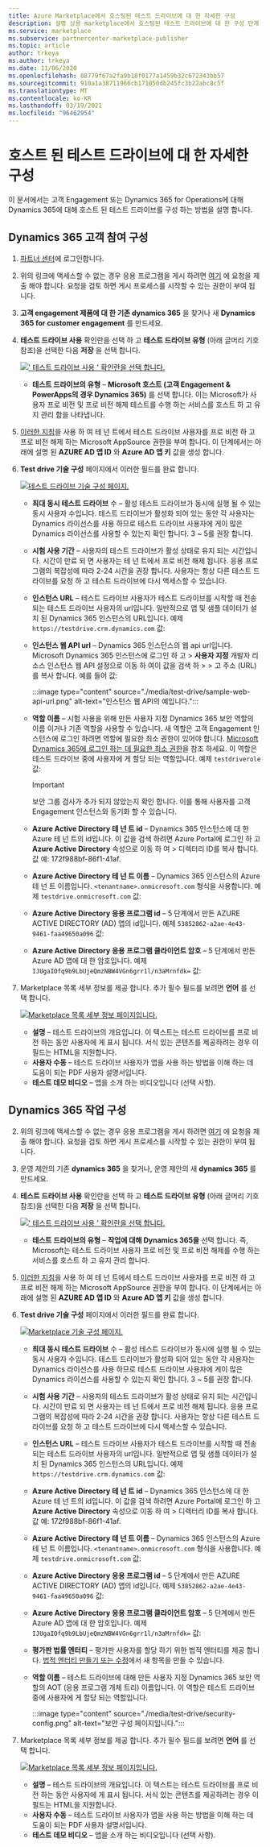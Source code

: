 ```yaml
---
title: Azure Marketplace에서 호스팅된 테스트 드라이브에 대 한 자세한 구성
description: 설명 상용 marketplace에서 호스팅된 테스트 드라이브에 대 한 구성 단계
ms.service: marketplace
ms.subservice: partnercenter-marketplace-publisher
ms.topic: article
author: trkeya
ms.author: trkeya
ms.date: 11/06/2020
ms.openlocfilehash: 88779f67a2fa9b18f0177a1459b32c672343bb57
ms.sourcegitcommit: 910a1a38711966cb171050db245fc3b22abc8c5f
ms.translationtype: MT
ms.contentlocale: ko-KR
ms.lasthandoff: 03/19/2021
ms.locfileid: "96462954"
---
```

# <a name="detailed-configuration-for-hosted-test-drives"></a>호스트 된 테스트 드라이브에 대 한 자세한 구성

이 문서에서는 고객 Engagement 또는 Dynamics 365 for Operations에 대해 Dynamics 365에 대해 호스트 된 테스트 드라이브를 구성 하는 방법을 설명 합니다.

## <a name="configure-for-dynamics-365-customer-engagement"></a>Dynamics 365 고객 참여 구성

1. [파트너 센터](https://partner.microsoft.com/)에 로그인합니다.
2. 위의 링크에 액세스할 수 없는 경우 응용 프로그램을 게시 하려면 [여기](https://appsource.microsoft.com/partners/list-an-app) 에 요청을 제출 해야 합니다. 요청을 검토 하면 게시 프로세스를 시작할 수 있는 권한이 부여 됩니다.
3. **고객 engagement 제품에 대 한 기존 dynamics 365** 을 찾거나 새 **Dynamics 365 for customer engagement** 를 만드세요.
4. **테스트 드라이브 사용** 확인란을 선택 하 고 **테스트 드라이브 유형** (아래 글머리 기호 참조)을 선택한 다음 **저장** 을 선택 합니다.

    [![' 테스트 드라이브 사용 ' 확인란을 선택 합니다.](media/test-drive/enable-test-drive-check-box.png)](media/test-drive/enable-test-drive-check-box.png#lightbox)

    - **테스트 드라이브의 유형** – **Microsoft 호스트 (고객 Engagement & PowerApps의 경우 Dynamics 365)** 를 선택 합니다. 이는 Microsoft가 사용자 프로 비전 및 프로 비전 해제 테스트를 수행 하는 서비스를 호스트 하 고 유지 관리 함을 나타냅니다.

5. [이러한 지침](./test-drive-azure-subscription-setup.md)을 사용 하 여 테 넌 트에서 테스트 드라이브 사용자를 프로 비전 하 고 프로 비전 해제 하는 Microsoft AppSource 권한을 부여 합니다. 이 단계에서는 아래에 설명 된 **AZURE AD 앱 ID** 와 **Azure AD 앱 키** 값을 생성 합니다.
6. **Test drive 기술 구성** 페이지에서 이러한 필드를 완료 합니다.

    [![테스트 드라이브 기술 구성 페이지.](media/test-drive/technical-config-details.png)](media/test-drive/technical-config-details.png#lightbox)

    - **최대 동시 테스트 드라이브** 수 – 활성 테스트 드라이브가 동시에 실행 될 수 있는 동시 사용자 수입니다. 테스트 드라이브가 활성화 되어 있는 동안 각 사용자는 Dynamics 라이선스를 사용 하므로 테스트 드라이브 사용자에 게이 많은 Dynamics 라이선스를 사용할 수 있는지 확인 합니다. 3 ~ 5를 권장 합니다.
    - **시험 사용 기간** – 사용자의 테스트 드라이브가 활성 상태로 유지 되는 시간입니다. 시간이 만료 되 면 사용자는 테 넌 트에서 프로 비전 해제 됩니다. 응용 프로그램의 복잡성에 따라 2-24 시간을 권장 합니다. 사용자는 항상 다른 테스트 드라이브를 요청 하 고 테스트 드라이브에 다시 액세스할 수 있습니다.
    - **인스턴스 URL** – 테스트 드라이브 사용자가 테스트 드라이브를 시작할 때 전송 되는 테스트 드라이브 사용자의 url입니다. 일반적으로 앱 및 샘플 데이터가 설치 된 Dynamics 365 인스턴스의 URL입니다. 예제 `https://testdrive.crm.dynamics.com` 값:
    - **인스턴스 웹 API url** – Dynamics 365 인스턴스의 웹 api url입니다. Microsoft Dynamics 365 인스턴스에 로그인 하 고   >  **사용자 지정** 개발자 리소스 인스턴스 웹 API 설정으로 이동 하 여이 값을 검색 하  >    >   고 주소 (URL)를 복사 합니다. 예를 들어 값:

        :::image type="content" source="./media/test-drive/sample-web-api-url.png" alt-text="인스턴스 웹 API의 예입니다.":::

    - **역할 이름** – 시험 사용을 위해 만든 사용자 지정 Dynamics 365 보안 역할의 이름 이거나 기존 역할을 사용할 수 있습니다. 새 역할은 고객 Engagement 인스턴스에 로그인 하려면 역할에 필요한 최소 권한이 있어야 합니다. [Microsoft Dynamics 365에 로그인 하는 데 필요한 최소 권한](https://community.dynamics.com/crm/b/crminogic/archive/2016/11/24/minimum-privileges-required-to-login-microsoft-dynamics-365)을 참조 하세요. 이 역할은 테스트 드라이브 중에 사용자에 게 할당 되는 역할입니다. 예제 `testdriverole` 값:
    
        > [!IMPORTANT]
        > 보안 그룹 검사가 추가 되지 않았는지 확인 합니다. 이를 통해 사용자를 고객 Engagement 인스턴스와 동기화 할 수 있습니다.

    - **Azure Active Directory 테 넌 트 id** – Dynamics 365 인스턴스에 대 한 Azure 테 넌 트의 id입니다. 이 값을 검색 하려면 Azure Portal에 로그인 하 고 **Azure Active Directory** 속성으로 이동 하 여  >   디렉터리 ID를 복사 합니다. 값 예: 172f988bf-86f1-41af.
    - **Azure Active Directory 테 넌 트 이름** – Dynamics 365 인스턴스의 Azure 테 넌 트 이름입니다. `<tenantname>.onmicrosoft.com` 형식을 사용합니다. 예제 `testdrive.onmicrosoft.com` 값:
    - **Azure Active Directory 응용 프로그램 id** – 5 단계에서 만든 AZURE ACTIVE DIRECTORY (AD) 앱의 id입니다. 예제 `53852862-a2ae-4e43-9461-faa49650a096` 값:
    - **Azure Active Directory 응용 프로그램 클라이언트 암호** – 5 단계에서 만든 Azure AD 앱에 대 한 암호입니다. 예제 `IJUgaIOfq9b9LbUjeQmzNBW4VGn6grr1l/n3aMrnfdk=` 값:

7. Marketplace 목록 세부 정보를 제공 합니다. 추가 필수 필드를 보려면 **언어** 를 선택 합니다.

    [![Marketplace 목록 세부 정보 페이지입니다.](media/test-drive/marketplace-listing-details.png)](media/test-drive/marketplace-listing-details.png#lightbox)

    - **설명** – 테스트 드라이브의 개요입니다. 이 텍스트는 테스트 드라이브를 프로 비전 하는 동안 사용자에 게 표시 됩니다. 서식 있는 콘텐츠를 제공하려는 경우 이 필드는 HTML을 지원합니다.
    - **사용자 수동** – 테스트 드라이브 사용자가 앱을 사용 하는 방법을 이해 하는 데 도움이 되는 PDF 사용자 설명서입니다.
    - **테스트 데모 비디오** – 앱을 소개 하는 비디오입니다 (선택 사항).

## <a name="configure-for-dynamics-365-operations"></a>Dynamics 365 작업 구성

2. 위의 링크에 액세스할 수 없는 경우 응용 프로그램을 게시 하려면 [여기](https://appsource.microsoft.com/partners/list-an-app) 에 요청을 제출 해야 합니다. 요청을 검토 하면 게시 프로세스를 시작할 수 있는 권한이 부여 됩니다.
3. 운영 제안의 기존 **dynamics 365** 을 찾거나, 운영 제안의 새 **dynamics 365** 를 만드세요.
4. **테스트 드라이브 사용** 확인란을 선택 하 고 **테스트 드라이브 유형** (아래 글머리 기호 참조)을 선택한 다음 **저장** 을 선택 합니다.

    [![' 테스트 드라이브 사용 ' 확인란을 선택 합니다.](media/test-drive/enable-test-drive-check-box-operations.png)](media/test-drive/enable-test-drive-check-box-operations.png#lightbox)

    - **테스트 드라이브의 유형** – **작업에 대해 Dynamics 365을** 선택 합니다. 즉, Microsoft는 테스트 드라이브 사용자 프로 비전 및 프로 비전 해제를 수행 하는 서비스를 호스트 하 고 유지 관리 합니다.

5. [이러한 지침](https://github.com/Microsoft/AppSource/blob/master/Microsoft%20Hosted%20Test%20Drive/Setup-your-Azure-subscription-for-Dynamics365-Microsoft-Hosted-Test-Drives.md)을 사용 하 여 테 넌 트에서 테스트 드라이브 사용자를 프로 비전 하 고 프로 비전 해제 하는 Microsoft AppSource 권한을 부여 합니다. 이 단계에서는 아래에 설명 된 **AZURE AD 앱 ID** 와 **Azure AD 앱 키** 값을 생성 합니다.
6. **Test drive 기술 구성** 페이지에서 이러한 필드를 완료 합니다.

    [![Marketplace 기술 구성 페이지.](media/test-drive/technical-config-details.png)](media/test-drive/technical-config-details.png#lightbox)

    - **최대 동시 테스트 드라이브** 수 – 활성 테스트 드라이브가 동시에 실행 될 수 있는 동시 사용자 수입니다. 테스트 드라이브가 활성화 되어 있는 동안 각 사용자는 Dynamics 라이선스를 사용 하므로 테스트 드라이브 사용자에 게이 많은 Dynamics 라이선스를 사용할 수 있는지 확인 합니다. 3 ~ 5를 권장 합니다.
    - **시험 사용 기간** – 사용자의 테스트 드라이브가 활성 상태로 유지 되는 시간입니다. 시간이 만료 되 면 사용자는 테 넌 트에서 프로 비전 해제 됩니다. 응용 프로그램의 복잡성에 따라 2-24 시간을 권장 합니다. 사용자는 항상 다른 테스트 드라이브를 요청 하 고 테스트 드라이브에 다시 액세스할 수 있습니다.
    - **인스턴스 URL** – 테스트 드라이브 사용자가 테스트 드라이브를 시작할 때 전송 되는 테스트 드라이브 사용자의 url입니다. 일반적으로 앱 및 샘플 데이터가 설치 된 Dynamics 365 인스턴스의 URL입니다. 예제 `https://testdrive.crm.dynamics.com` 값:
    - **Azure Active Directory 테 넌 트 id** – Dynamics 365 인스턴스에 대 한 Azure 테 넌 트의 id입니다. 이 값을 검색 하려면 Azure Portal에 로그인 하 고 **Azure Active Directory** 속성으로 이동 하 여  >   디렉터리 ID를 복사 합니다. 값 예: 172f988bf-86f1-41af.
    - **Azure Active Directory 테 넌 트 이름** – Dynamics 365 인스턴스의 Azure 테 넌 트 이름입니다. `<tenantname>.onmicrosoft.com` 형식을 사용합니다. 예제 `testdrive.onmicrosoft.com` 값:
    - **Azure Active Directory 응용 프로그램 id** – 5 단계에서 만든 AZURE ACTIVE DIRECTORY (AD) 앱의 id입니다. 예제 `53852862-a2ae-4e43-9461-faa49650a096` 값:
    - **Azure Active Directory 응용 프로그램 클라이언트 암호** – 5 단계에서 만든 Azure AD 앱에 대 한 암호입니다. 예제 `IJUgaIOfq9b9LbUjeQmzNBW4VGn6grr1l/n3aMrnfdk=` 값:
    - **평가판 법률 엔터티** – 평가판 사용자를 할당 하기 위한 법적 엔터티를 제공 합니다. [법적 엔터티 만들기 또는 수정](/dynamicsax-2012/appuser-itpro/create-or-modify-a-legal-entity)에서 새 항목을 만들 수 있습니다.
    - **역할 이름** – 테스트 드라이브에 대해 만든 사용자 지정 Dynamics 365 보안 역할의 AOT (응용 프로그램 개체 트리) 이름입니다. 이 역할은 테스트 드라이브 중에 사용자에 게 할당 되는 역할입니다.

        :::image type="content" source="./media/test-drive/security-config.png" alt-text="보안 구성 페이지입니다.":::

7. Marketplace 목록 세부 정보를 제공 합니다. 추가 필수 필드를 보려면 **언어** 를 선택 합니다.

    [![Marketplace 목록 세부 정보 페이지입니다.](media/test-drive/marketplace-listing-details.png)](media/test-drive/marketplace-listing-details.png#lightbox)

    - **설명** – 테스트 드라이브의 개요입니다. 이 텍스트는 테스트 드라이브를 프로 비전 하는 동안 사용자에 게 표시 됩니다. 서식 있는 콘텐츠를 제공하려는 경우 이 필드는 HTML을 지원합니다.
    - **사용자 수동** – 테스트 드라이브 사용자가 앱을 사용 하는 방법을 이해 하는 데 도움이 되는 PDF 사용자 설명서입니다.
    - **테스트 데모 비디오** – 앱을 소개 하는 비디오입니다 (선택 사항).

<!--
## Next steps

- [Set up your Azure subscription](test-drive-azure-subscription-setup.md) -->